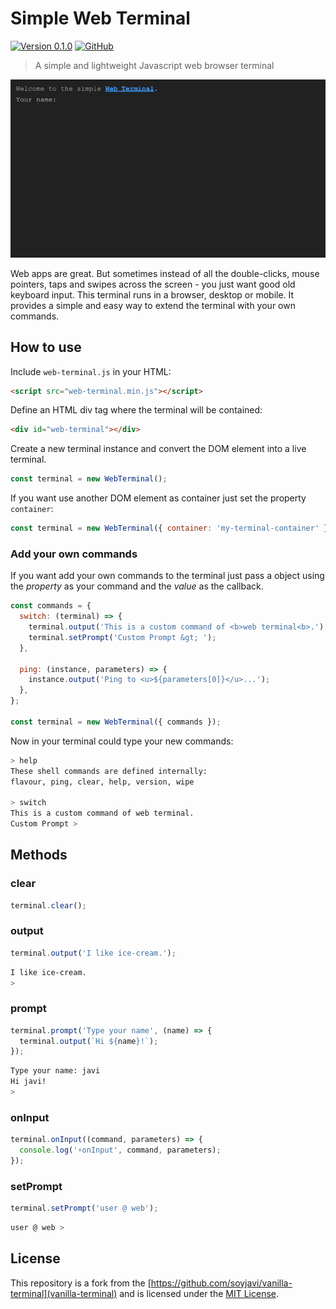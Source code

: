 # Simple Web Terminal

[![Version 0.1.0](https://img.shields.io/badge/Version-0.1.0-blue.svg)](https://github.com/lvcabral/terminal/releases/tag/v0.1.0)
[![GitHub](https://img.shields.io/github/license/lvcabral/terminal)](./LICENSE)

> A simple and lightweight Javascript web browser terminal

<img src='./images/simple-web-terminal.gif' />

Web apps are great. But sometimes instead of all the double-clicks, mouse pointers, taps and swipes across the screen - you just want good old keyboard input. This terminal runs in a browser, desktop or mobile. It provides a simple and easy way to extend the terminal with your own commands.

## How to use

Include `web-terminal.js` in your HTML:

```html
<script src="web-terminal.min.js"></script>
```

Define an HTML div tag where the terminal will be contained:

```html
<div id="web-terminal"></div>
```

Create a new terminal instance and convert the DOM element into a live terminal.

```js
const terminal = new WebTerminal();
```

If you want use another DOM element as container just set the property `container`:

```js
const terminal = new WebTerminal({ container: 'my-terminal-container' });
```

### Add your own commands

If you want add your own commands to the terminal just pass a object using the *property* as your command and the *value* as the callback.

```js
const commands = {
  switch: (terminal) => {
    terminal.output('This is a custom command of <b>web terminal<b>.')
    terminal.setPrompt('Custom Prompt &gt; ');
  },

  ping: (instance, parameters) => {
    instance.output('Ping to <u>${parameters[0]}</u>...');
  },
};

const terminal = new WebTerminal({ commands });
```

Now in your terminal could type your new commands:

```bash
> help
These shell commands are defined internally:
flavour, ping, clear, help, version, wipe

> switch
This is a custom command of web terminal.
Custom Prompt >
```

## Methods

### clear

```js
terminal.clear();
```

### output

```js
terminal.output('I like ice-cream.');
```

```bash
I like ice-cream.
>
```

### prompt

```js
terminal.prompt('Type your name', (name) => {
  terminal.output(`Hi ${name}!`);
});
```

```bash
Type your name: javi
Hi javi!
>
```

### onInput

```js
terminal.onInput((command, parameters) => {
  console.log('⚡️onInput', command, parameters);
});
```

### setPrompt

```js
terminal.setPrompt('user @ web');
```

```bash
user @ web >
```

## License

This repository is a fork from the [https://github.com/soyjavi/vanilla-terminal](vanilla-terminal) and is licensed under the [MIT License](/LICENSE).
